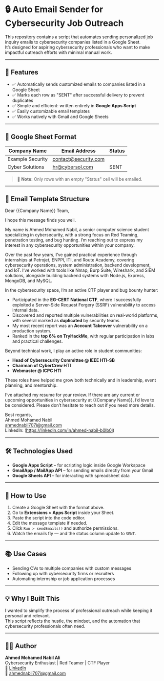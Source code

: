 # 🔒 Auto Email Sender for Cybersecurity Job Outreach

This repository contains a script that automates sending personalized job inquiry emails to cybersecurity companies listed in a Google Sheet.  
It’s designed for aspiring cybersecurity professionals who want to make impactful outreach efforts with minimal manual work.

---

## 📌 Features

- ✅ Automatically sends customized emails to companies listed in a Google Sheet
- ✅ Marks each row as "SENT" after successful delivery to prevent duplicates
- ✅ Simple and efficient: written entirely in **Google Apps Script**
- ✅ Easily customizable email templates
- ✅ Works natively with Gmail and Google Sheets

---

## 📁 Google Sheet Format

| Company Name       | Email Address         | Status |
|--------------------|-----------------------|--------|
| Example Security   | contact@security.com  |        |
| Cyber Solutions    | hr@cybersol.com       | SENT   |

> 📌 **Note:** Only rows with an empty "Status" cell will be emailed.

---

## 📨 Email Template Structure

Dear {{Company Name}} Team,

I hope this message finds you well.

My name is Ahmed Mohamed Nabil, a senior computer science student specializing in cybersecurity, with a strong focus on Red Teaming, penetration testing, and bug hunting. I’m reaching out to express my interest in any cybersecurity opportunities within your company.

Over the past few years, I’ve gained practical experience through internships at Petrojet, ENPPI, ITI, and Route Academy, covering cybersecurity operations, system administration, backend development, and IoT. I’ve worked with tools like Nmap, Burp Suite, Wireshark, and SIEM solutions, alongside building backend systems with Node.js, Express, MongoDB, and MySQL.

In the cybersecurity space, I’m an active CTF player and bug bounty hunter:
- Participated in the **EG-CERT National CTF**, where I successfully exploited a Server-Side Request Forgery (SSRF) vulnerability to access internal data.
- Discovered and reported multiple vulnerabilities on real-world platforms, with several marked as **duplicated** by security teams.
- My most recent report was an **Account Takeover** vulnerability on a production system.
- Ranked in the **top 6% on TryHackMe**, with regular participation in labs and practical challenges.

Beyond technical work, I play an active role in student communities:
- **Head of Cybersecurity Committee @ IEEE HTI-SB**
- **Chairman of CyberCrew HTI**
- **Webmaster @ ICPC HTI**

These roles have helped me grow both technically and in leadership, event planning, and mentorship.

I’ve attached my resume for your review. If there are any current or upcoming opportunities in cybersecurity at {{Company Name}}, I’d love to be considered. Please don’t hesitate to reach out if you need more details.

Best regards,  
Ahmed Mohamed Nabil   
ahmednabil707i@gmail.com  
LinkedIn: (https://linkedin.com/in/ahmed-nabil-b0lb0l)


---

## 🛠 Technologies Used

- **Google Apps Script** – for scripting logic inside Google Workspace
- **GmailApp / MailApp API** – for sending emails directly from your Gmail
- **Google Sheets API** – for interacting with spreadsheet data

---

## 🚀 How to Use

1. Create a Google Sheet with the format above.
2. Go to **Extensions > Apps Script** inside your Sheet.
3. Paste the script into the code editor.
4. Edit the message template if needed.
5. Click `Run > sendEmails()` and authorize permissions.
6. Watch the emails fly — and the status column update to `SENT`.

---

## 📚 Use Cases

- Sending CVs to multiple companies with custom messages
- Following up with cybersecurity firms or recruiters
- Automating internship or job application processes

---

## 💡 Why I Built This

I wanted to simplify the process of professional outreach while keeping it personal and relevant.  
This script reflects the hustle, the mindset, and the automation that cybersecurity professionals often need.

---

## 👨‍💻 Author

**Ahmed Mohamed Nabil Ali**  
Cybersecurity Enthusiast | Red Teamer | CTF Player  
🔗 [LinkedIn](https://linkedin.com/in/ahmed-nabil-b0lb0l)  
📧 ahmednabil707i@gmail.com  

